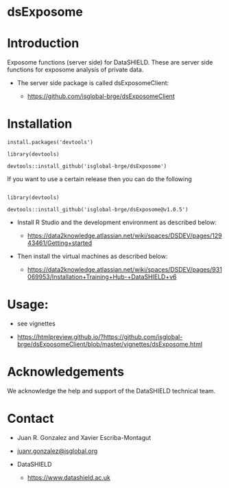 # dsExposome

# Introduction

Exposome functions (server side) for DataSHIELD. These are server side functions for exposome analysis of private data.

* The server side package is called dsExposomeClient:

  * https://github.com/isglobal-brge/dsExposomeClient
  
# Installation

```
install.packages('devtools')

library(devtools)

devtools::install_github('isglobal-brge/dsExposome')
```

If you want to use a certain release then you can do the following

```

library(devtools)

devtools::install_github('isglobal-brge/dsExposome@v1.0.5')

```

* Install R Studio and the development environment as described below:

    * https://data2knowledge.atlassian.net/wiki/spaces/DSDEV/pages/12943461/Getting+started


* Then install the virtual machines as described below:

    * https://data2knowledge.atlassian.net/wiki/spaces/DSDEV/pages/931069953/Installation+Training+Hub-+DataSHIELD+v6


# Usage:

* see vignettes   

* https://htmlpreview.github.io/?https://github.com/isglobal-brge/dsExposomeClient/blob/master/vignettes/dsExposome.html

# Acknowledgements

We acknowledge the help and support of the DataSHIELD technical team.

# Contact

* Juan R. Gonzalez and Xavier Escriba-Montagut

* juanr.gonzalez@isglobal.org

* DataSHIELD 

    * https://www.datashield.ac.uk
    
